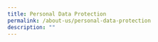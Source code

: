 ```yaml
---
title: Personal Data Protection
permalink: /about-us/personal-data-protection
description: ""
---
```

